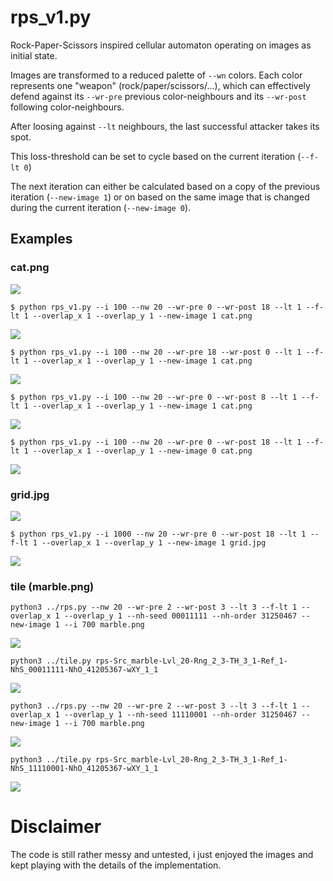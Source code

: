# rps_v1.py
Rock-Paper-Scissors inspired cellular automaton operating on images as initial state.

Images are transformed to a reduced palette of `--wn` colors.
Each color represents one "weapon" (rock/paper/scissors/...), which can effectively defend against its `--wr-pre` previous color-neighbours and its `--wr-post` following color-neighbours.

After loosing against `--lt` neighbours, the last successful attacker takes its spot.

This loss-threshold can be set to cycle based on the current iteration (`--f-lt 0`)

The next iteration can either be calculated based on a copy of the previous iteration (`--new-image 1`) or on based on the same image that is changed during the current iteration (`--new-image 0`).

## Examples
### cat.png
![](http://www.omnesia.org/imca/examples/cat.png)


`$ python rps_v1.py --i 100 --nw 20 --wr-pre 0 --wr-post 18 --lt 1 --f-lt 1 --overlap_x 1 --overlap_y 1 --new-image 1 cat.png`

![](http://www.omnesia.org/imca/examples/rps-Src_cat-Lvl_20-Rng_0_18-TH_1_1-Ref_1.gif)

`$ python rps_v1.py --i 100 --nw 20 --wr-pre 18 --wr-post 0 --lt 1 --f-lt 1 --overlap_x 1 --overlap_y 1 --new-image 1 cat.png`

![](http://www.omnesia.org/imca/examples/rps-Src_cat-Lvl_20-Rng_18_0-TH_1_1-Ref_1.gif)

`$ python rps_v1.py --i 100 --nw 20 --wr-pre 0 --wr-post 8 --lt 1 --f-lt 1 --overlap_x 1 --overlap_y 1 --new-image 1 cat.png`

![](http://www.omnesia.org/imca/examples/rps-Src_cat-Lvl_20-Rng_0_8-TH_1_1-Ref_1.gif)

`$ python rps_v1.py --i 100 --nw 20 --wr-pre 0 --wr-post 18 --lt 1 --f-lt 1 --overlap_x 1 --overlap_y 1 --new-image 0 cat.png`

![](http://www.omnesia.org/imca/examples/rps-Src_cat-Lvl_20-Rng_0_18-TH_1_1-Ref_0.gif)

### grid.jpg

![](http://www.omnesia.org/imca/examples/grid.jpg)

`$ python rps_v1.py --i 1000 --nw 20 --wr-pre 0 --wr-post 18 --lt 1 --f-lt 1 --overlap_x 1 --overlap_y 1 --new-image 1 grid.jpg`

![](http://www.omnesia.org/imca/examples/rps-Src_grid-Lvl_20-Rng_0_18-TH_1_1-Ref_1.gif)

### tile (marble.png)

`python3 ../rps.py --nw 20 --wr-pre 2 --wr-post 3 --lt 3 --f-lt 1 --overlap_x 1 --overlap_y 1 --nh-seed 00011111 --nh-order 31250467 --new-image 1 --i 700 marble.png`

![](http://www.omnesia.org/imca/examples/rps-Src_marble-Lvl_20-Rng_2_3-TH_3_1-Ref_1-NhS_00011111-NhO_41205367-wXY_1_1.gif)

`python3 ../tile.py rps-Src_marble-Lvl_20-Rng_2_3-TH_3_1-Ref_1-NhS_00011111-NhO_41205367-wXY_1_1`

![](http://www.omnesia.org/imca/examples/rps-Src_marble-Lvl_20-Rng_2_3-TH_3_1-Ref_1-NhS_00011111-NhO_41205367-wXY_1_1-tiled_2_2.gif)

`python3 ../rps.py --nw 20 --wr-pre 2 --wr-post 3 --lt 3 --f-lt 1 --overlap_x 1 --overlap_y 1 --nh-seed 11110001 --nh-order 31250467 --new-image 1 --i 700 marble.png`

![](http://www.omnesia.org/imca/examples/rps-Src_marble-Lvl_20-Rng_2_3-TH_3_1-Ref_1-NhS_11110001-NhO_41205367-wXY_1_1.gif)

`python3 ../tile.py rps-Src_marble-Lvl_20-Rng_2_3-TH_3_1-Ref_1-NhS_11110001-NhO_41205367-wXY_1_1`

![](http://www.omnesia.org/imca/examples/rps-Src_marble-Lvl_20-Rng_2_3-TH_3_1-Ref_1-NhS_11110001-NhO_41205367-wXY_1_1-tiled_2_2.gif)


# Disclaimer
The code is still rather messy and untested, i just enjoyed the images and kept playing with the details of the implementation.


